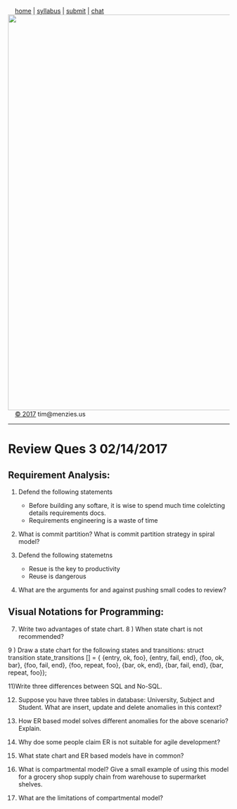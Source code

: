 &nbsp;&nbsp;&nbsp;&nbsp;[home](http://tiny.cc/se17) | 
[syllabus](https://github.com/txt/se17/blob/master/doc/syllabus.md) | 
[submit](http://tiny.cc/se17give) |
[chat](https://se17.slack.com/)  
[<img width=900 src="https://raw.githubusercontent.com/txt/se17/master/img/se17.png">](http://tiny.cc/se17)   <br>
&nbsp;&nbsp;&nbsp;&nbsp;[&copy; 2017](https://github.com/txt/se17/blob/master/LICENSE.md) tim&commat;menzies.us<br>

________________
# Review Ques 3 02/14/2017

## Requirement Analysis:

1)   Defend the following statements
       - Before building any softare, it is wise to spend much time colelcting details requirements docs.
      - Requirements engineering is a waste of time

2)    What is commit partition? What is commit partition strategy in spiral model?

3)    Defend the following statemetns
        - Resue is the key to productivity
        - Reuse is dangerous 
        
4)    What are the arguments for and against pushing small codes to review?

 
 ## Visual Notations for Programming:
 
7)    Write two advantages of state chart. 
8 )        When state chart is not recommended?

9 )       Draw a state chart for the following states and transitions:
struct transition state_transitions [] = {
{entry, ok, foo},
{entry, fail, end},
{foo, ok, bar},
{foo, fail, end},
{foo, repeat, foo},
{bar, ok, end},
{bar, fail, end},
{bar, repeat, foo}};
  

11)Write three differences between SQL and No-SQL.

12)    Suppose you have three tables in database: University, Subject and Student. What are insert, update and delete anomalies in this context?

13)    How ER based model solves different anomalies for the above scenario? Explain.

14)    Why doe some people claim ER is not suitable for agile development?

15)    What state chart and ER based models have in common?

16)    What is compartmental model? Give a small example of using this model for a grocery shop supply chain from warehouse to supermarket shelves.

17)    What are the limitations of compartmental model?
